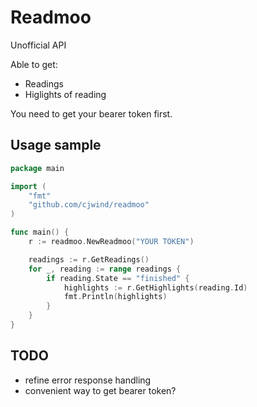 # Readmoo

Unofficial API

Able to get:

* Readings
* Higlights of reading

You need to get your bearer token first.

## Usage sample

```go
package main

import (
	"fmt"
	"github.com/cjwind/readmoo"
)

func main() {
	r := readmoo.NewReadmoo("YOUR TOKEN")

	readings := r.GetReadings()
	for _, reading := range readings {
		if reading.State == "finished" {
			highlights := r.GetHighlights(reading.Id)
			fmt.Println(highlights)
		}
	}
}
```

## TODO

- refine error response handling
- convenient way to get bearer token?
